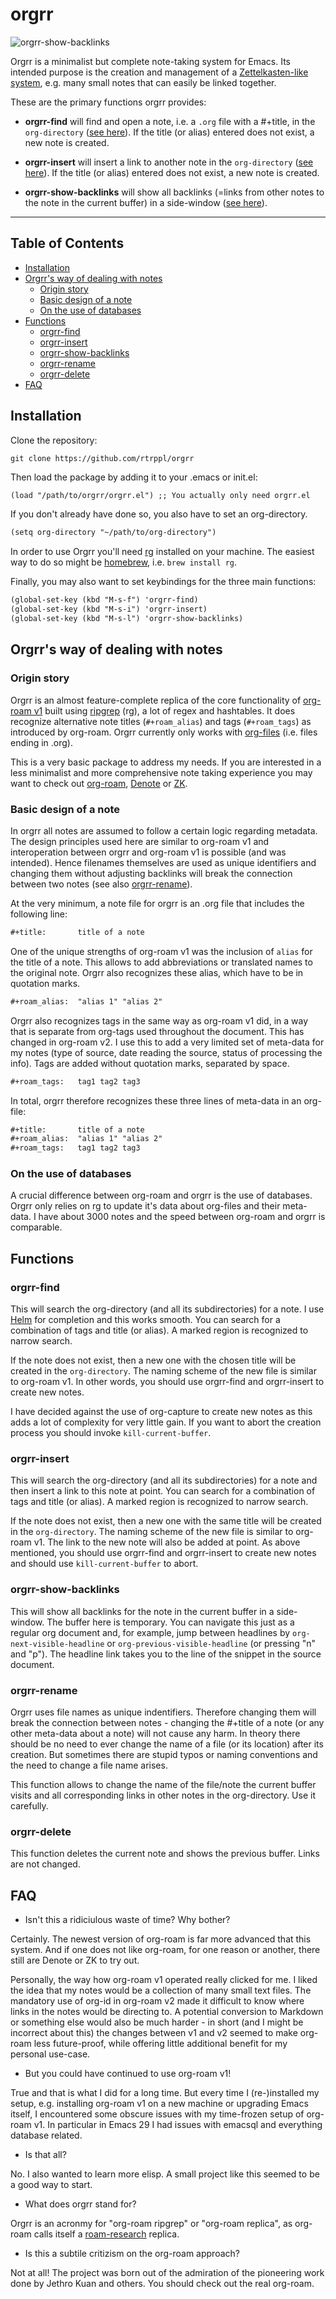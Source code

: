 # orgrr 

![orgrr-show-backlinks](/orgrr-show-backlinks.png)

Orgrr is a minimalist but complete note-taking system for Emacs. Its intended purpose is the creation and management of a [Zettelkasten-like system](https://www.youtube.com/watch?v=qRSCKSPMuDc), e.g. many small notes that can easily be linked together. 

These are the primary functions orgrr provides:

- **orgrr-find** will find and open a note, i.e. a `.org` file with a #+title, in the `org-directory` ([see here](#orgrr-find)). If the title (or alias) entered does not exist, a new note is created. 

- **orgrr-insert** will insert a link to another note in the `org-directory` ([see here](#orgrr-insert)). If the title (or alias) entered does not exist, a new note is created.

- **orgrr-show-backlinks** will show all backlinks (=links from other notes to the note in the current buffer) in a side-window ([see here](#orgrr-show-backlinks)).


------------------------------

## Table of Contents

- [Installation](#installation)
- [Orgrr's way of dealing with notes](#orgrr's-way-of-dealing-with-notes)
  - [Origin story](#origin-story)
  - [Basic design of a note](#basic-design-of-a-note)
  - [On the use of databases](#on-the-use-of-databases)
- [Functions](#functions)
  - [orgrr-find](#orgrr-find)
  - [orgrr-insert](#orgrr-insert)
  - [orgrr-show-backlinks](#orgrr-show-backlinks)
  - [orgrr-rename](#orgrr-rename)
  - [orgrr-delete](#orgrr-delete)
- [FAQ](#faq)

## Installation

Clone the repository:

```git clone https://github.com/rtrppl/orgrr```

Then load the package by adding it to your .emacs or init.el:

```org
(load "/path/to/orgrr/orgrr.el") ;; You actually only need orgrr.el
```

If you don't already have done so, you also have to set an org-directory.

```org
(setq org-directory "~/path/to/org-directory")
```

In order to use Orgrr you'll need [rg](https://github.com/BurntSushi/ripgrep) installed on your machine. The easiest way to do so might be [homebrew](https://brew.sh), i.e. `brew install rg`.

Finally, you may also want to set keybindings for the three main functions:

```org
(global-set-key (kbd "M-s-f") 'orgrr-find)
(global-set-key (kbd "M-s-i") 'orgrr-insert)
(global-set-key (kbd "M-s-l") 'orgrr-show-backlinks)
```

## Orgrr's way of dealing with notes

### Origin story

Orgrr is an almost feature-complete replica of the core functionality of [org-roam v1](https://github.com/org-roam/org-roam-v1) built using [ripgrep](https://github.com/BurntSushi/ripgrep) (rg), a lot of regex and hashtables. It does recognize alternative note titles (`#+roam_alias`) and tags (`#+roam_tags`) as introduced by org-roam. Orgrr currently only works with [org-files](https://orgmode.org) (i.e. files ending in .org).

This is a very basic package to address my needs. If you are interested in a less minimalist and more comprehensive note taking experience you may want to check out [org-roam](https://www.orgroam.com), [Denote](https://github.com/protesilaos/denote) or [ZK](https://github.com/localauthor/zk). 

### Basic design of a note

In orgrr all notes are assumed to follow a certain logic regarding metadata. The design principles used here are similar to org-roam v1 and interoperation between orgrr and org-roam v1 is possible (and was intended). Hence filenames themselves are used as unique identifiers and changing them without adjusting backlinks will break the connection between two notes (see also [orgrr-rename](#orgrr-rename)).

At the very minimum, a note file for orgrr is an .org file that includes the following line:

```org
#+title:       title of a note
```

One of the unique strengths of org-roam v1 was the inclusion of `alias` for the title of a note. This allows to add abbreviations or translated names to the original note. Orgrr also recognizes these alias, which have to be in quotation marks.

```org
#+roam_alias:  "alias 1" "alias 2"
```

Orgrr also recognizes tags in the same way as org-roam v1 did, in a way that is separate from org-tags used throughout the document. This has changed in org-roam v2. I use this to add a very limited set of meta-data for my notes (type of source, date reading the source, status of processing the info). Tags are added without quotation marks, separated by space.

```org
#+roam_tags:   tag1 tag2 tag3
```

In total, orgrr therefore recognizes these three lines of meta-data in an org-file:

```org
#+title:       title of a note
#+roam_alias:  "alias 1" "alias 2"
#+roam_tags:   tag1 tag2 tag3
```

### On the use of databases

A crucial difference between org-roam and orgrr is the use of databases. Orgrr only relies on rg to update it's data about org-files and their meta-data. I have about 3000 notes and the speed between org-roam and orgrr is comparable. 

## Functions

### orgrr-find

This will search the org-directory (and all its subdirectories) for a note. I use [Helm](https://github.com/emacs-helm/helm) for completion and this works smooth. You can search for a combination of tags and title (or alias). A marked region is recognized to narrow search.

If the note does not exist, then a new one with the chosen title will be created in the `org-directory`. The naming scheme of the new file is similar to org-roam v1. In other words, you should use orgrr-find and orgrr-insert to create new notes.

I have decided against the use of org-capture to create new notes as this adds a lot of complexity for very little gain. If you want to abort the creation process you should invoke `kill-current-buffer`.

### orgrr-insert

This will search the org-directory (and all its subdirectories) for a note and then insert a link to this note at point. You can search for a combination of tags and title (or alias). A marked region is recognized to narrow search.

If the note does not exist, then a new one with the same title will be created in the `org-directory`. The naming scheme of the new file is similar to org-roam v1. The link to the new note will also be added at point. As above mentioned, you should use orgrr-find and orgrr-insert to create new notes and should use `kill-current-buffer` to abort.

### orgrr-show-backlinks

This will show all backlinks for the note in the current buffer in a side-window. The buffer here is temporary. You can navigate this just as a regular org document and, for example, jump between headlines by `org-next-visible-headline` or `org-previous-visible-headline` (or pressing "n" and "p"). The headline link takes you to the line of the snippet in the source document. 

### orgrr-rename

Orgrr uses file names as unique indentifiers. Therefore changing them will break the connection between notes - changing the #+title of a note (or any other meta-data about a note) will not cause any harm. In theory there should be no need to ever change the name of a file (or its location) after its creation. But sometimes there are stupid typos or naming conventions and the need to change a file name arises.

This function allows to change the name of the file/note the current buffer visits and all corresponding links in other notes in the org-directory. Use it carefully.

### orgrr-delete

This function deletes the current note and shows the previous buffer. Links are not changed.

## FAQ

- Isn't this a ridiciulous waste of time? Why bother?

Certainly. The newest version of org-roam is far more advanced that this system. And if one does not like org-roam, for one reason or another, there still are Denote or ZK to try out.

Personally, the way how org-roam v1 operated really clicked for me. I liked the idea that my notes would be a collection of many small text files. The mandatory use of org-id in org-roam v2 made it difficult to know where links in the notes would be directing to. A potential conversion to Markdown or something else would also be much harder - in short (and I might be incorrect about this) the changes between v1 and v2 seemed to make org-roam less future-proof, while offering little additional benefit for my personal use-case.

- But you could have continued to use org-roam v1!

True and that is what I did for a long time. But every time I (re-)installed my setup, e.g. installing org-roam v1 on a new machine or upgrading Emacs itself, I encountered some obscure issues with my time-frozen setup of org-roam v1. In particular in Emacs 29 I had issues with emacsql and everything database related.

- Is that all?

No. I also wanted to learn more elisp. A small project like this seemed to be a good way to start. 

- What does orgrr stand for?

Orgrr is an acronmy for "org-roam ripgrep" or "org-roam replica", as org-roam calls itself a [roam-research](https://roamresearch.com) replica. 

- Is this a subtile critizism on the org-roam approach?

Not at all! The project was born out of the admiration of the pioneering work done by Jethro Kuan and others. You should check out the real org-roam. 
